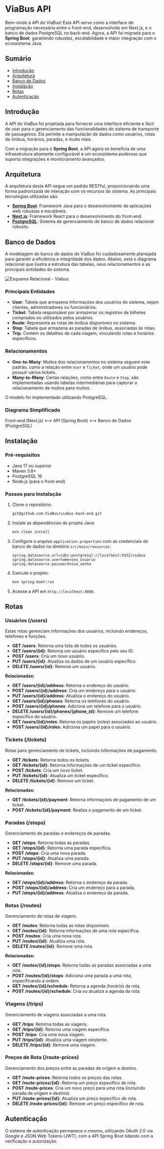 
# ViaBus API

Bem-vindo à API do ViaBus! Esta API serve como a interface de programação necessária entre o front-end, desenvolvido em Next.js, e o banco de dados PostgreSQL no back-end. Agora, a API foi migrada para o **Spring Boot**, garantindo robustez, escalabilidade e maior integração com o ecossistema Java.

## Sumário

- [Introdução](#introdução)
- [Arquitetura](#arquitetura)
- [Banco de Dados](#banco-de-dados)
- [Instalação](#instalação)
- [Rotas](#rotas)
- [Autenticação](#autenticação)

## Introdução

A API do ViaBus foi projetada para fornecer uma interface eficiente e fácil de usar para o gerenciamento das funcionalidades do sistema de transporte de passageiros. Ela permite a manipulação de dados como usuários, rotas de ônibus, horários, paradas, e muito mais.

Com a migração para o **Spring Boot**, a API agora se beneficia de uma infraestrutura altamente configurável e um ecossistema poderoso que suporta integrações e monitoramento avançados.

## Arquitetura

A arquitetura desta API segue um padrão RESTful, proporcionando uma forma padronizada de interação com os recursos do sistema. As principais tecnologias utilizadas são:

- **[Spring Boot](https://spring.io/projects/spring-boot)**: Framework Java para o desenvolvimento de aplicações web robustas e escaláveis.
- **[Next.js](https://nextjs.org/)**: Framework React para o desenvolvimento do front-end.
- **[PostgreSQL](https://www.postgresql.org/)**: Sistema de gerenciamento de banco de dados relacional robusto.

## Banco de Dados

A modelagem do banco de dados do ViaBus foi cuidadosamente planejada para garantir a eficiência e integridade dos dados. Abaixo, está o diagrama relacional que ilustra a estrutura das tabelas, seus relacionamentos e as principais entidades do sistema.

![Esquema Relacional - Viabus](https://github.com/user-attachments/assets/8ec2e5fc-f356-449a-9213-317b14c78c4b)

### Principais Entidades

- **User**: Tabela que armazena informações dos usuários do sistema, sejam clientes, administradores ou funcionários.
- **Ticket**: Tabela responsável por armazenar os registros de bilhetes comprados ou utilizados pelos usuários.
- **Route**: Representa as rotas de ônibus disponíveis no sistema.
- **Stop**: Tabela que armazena as paradas de ônibus, associadas às rotas.
- **Trip**: Contém os detalhes de cada viagem, vinculando rotas e horários específicos.

### Relacionamentos

- **One-to-Many**: Muitos dos relacionamentos no sistema seguem este padrão, como a relação entre `User` e `Ticket`, onde um usuário pode possuir vários tickets.
- **Many-to-Many**: Certas relações, como entre `Route` e `Stop`, são implementadas usando tabelas intermediárias para capturar o relacionamento de muitos para muitos.

O modelo foi implementado utilizando PostgreSQL.

### Diagrama Simplificado

Front-end (Next.js) <--> API (Spring Boot) <--> Banco de Dados (PostgreSQL)

## Instalação

### Pré-requisitos

- Java 17 ou superior
- Maven 3.8+
- PostgreSQL 16
- Node.js (para o front-end)

### Passos para Instalação

1. Clone o repositório:
   ```bash
   git@github.com:ViaBus/viabus-back-end.git
   ```
2. Instale as dependências do projeto Java:
   ```bash
   mvn clean install
   ```
3. Configure o arquivo `application.properties` com as credenciais do banco de dados no diretório `src/main/resources`:
   ```properties
   spring.datasource.url=jdbc:postgresql://localhost:5432/viabus
   spring.datasource.username=seu_usuario
   spring.datasource.password=sua_senha
   ```
4. Execute o projeto:
   ```bash
   mvn spring-boot:run
   ```
5. Acesse a API em `http://localhost:8080`.

## Rotas

### Usuários (/users)

Estas rotas gerenciam informações dos usuários, incluindo endereços, telefones e funções.

- **GET /users**: Retorna uma lista de todos os usuários.
- **GET /users/{id}**: Retorna um usuário específico pelo seu ID.
- **POST /users**: Cria um novo usuário.
- **PUT /users/{id}**: Atualiza os dados de um usuário específico.
- **DELETE /users/{id}**: Remove um usuário.

**Relacionadas:**

- **GET /users/{id}/address**: Retorna o endereço do usuário.
- **POST /users/{id}/address**: Cria um endereço para o usuário.
- **PUT /users/{id}/address**: Atualiza o endereço do usuário.
- **GET /users/{id}/phones**: Retorna os telefones do usuário.
- **POST /users/{id}/phones**: Adiciona um telefone para o usuário.
- **DELETE /users/{id}/phones/{phone_id}**: Remove um telefone específico do usuário.
- **GET /users/{id}/roles**: Retorna os papéis (roles) associados ao usuário.
- **POST /users/{id}/roles**: Adiciona um papel para o usuário.

### Tickets (/tickets)

Rotas para gerenciamento de tickets, incluindo informações de pagamento.

- **GET /tickets**: Retorna todos os tickets.
- **GET /tickets/{id}**: Retorna informações de um ticket específico.
- **POST /tickets**: Cria um novo ticket.
- **PUT /tickets/{id}**: Atualiza um ticket específico.
- **DELETE /tickets/{id}**: Remove um ticket.

**Relacionadas:**

- **GET /tickets/{id}/payment**: Retorna informações de pagamento de um ticket.
- **POST /tickets/{id}/payment**: Realiza o pagamento de um ticket.

### Paradas (/stops)

Gerenciamento de paradas e endereços de paradas.

- **GET /stops**: Retorna todas as paradas.
- **GET /stops/{id}**: Retorna uma parada específica.
- **POST /stops**: Cria uma nova parada.
- **PUT /stops/{id}**: Atualiza uma parada.
- **DELETE /stops/{id}**: Remove uma parada.

**Relacionadas:**

- **GET /stops/{id}/address**: Retorna o endereço da parada.
- **POST /stops/{id}/address**: Cria um endereço para a parada.
- **PUT /stops/{id}/address**: Atualiza o endereço da parada.

### Rotas (/routes)

Gerenciamento de rotas de viagem.

- **GET /routes**: Retorna todas as rotas disponíveis.
- **GET /routes/{id}**: Retorna informações de uma rota específica.
- **POST /routes**: Cria uma nova rota.
- **PUT /routes/{id}**: Atualiza uma rota.
- **DELETE /routes/{id}**: Remove uma rota.

**Relacionadas:**

- **GET /routes/{id}/stops**: Retorna todas as paradas associadas a uma rota.
- **POST /routes/{id}/stops**: Adiciona uma parada a uma rota, especificando a ordem.
- **GET /routes/{id}/schedule**: Retorna a agenda (horário) da rota.
- **POST /routes/{id}/schedule**: Cria ou atualiza a agenda da rota.

### Viagens (/trips)

Gerenciamento de viagens associadas a uma rota.

- **GET /trips**: Retorna todas as viagens.
- **GET /trips/{id}**: Retorna uma viagem específica.
- **POST /trips**: Cria uma nova viagem.
- **PUT /trips/{id}**: Atualiza uma viagem existente.
- **DELETE /trips/{id}**: Remove uma viagem.

### Preços de Rota (/route-prices)

Gerenciamento dos preços entre as paradas de origem e destino.

- **GET /route-prices**: Retorna todos os preços das rotas.
- **GET /route-prices/{id}**: Retorna um preço específico de rota.
- **POST /route-prices**: Cria um novo preço para uma rota (incluindo parada de origem e destino).
- **PUT /route-prices/{id}**: Atualiza um preço específico de rota.
- **DELETE /route-prices/{id}**: Remove um preço específico de rota.

## Autenticação

O sistema de autenticação permanece o mesmo, utilizando OAuth 2.0 via Google e JSON Web Tokens (JWT), com a API Spring Boot lidando com a verificação e autorização.